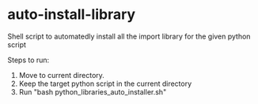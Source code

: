 # auto-install-library
Shell script to automatedly install all the import library for the given python script

Steps to run:

1. Move to current directory.
2. Keep the target python script in the current directory
3. Run "bash python_libraries_auto_installer.sh"
